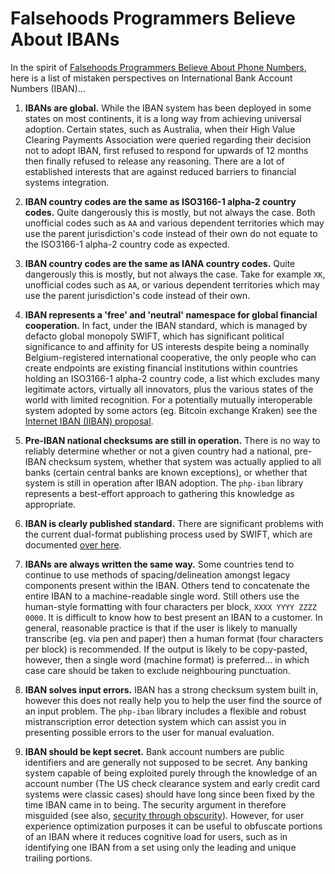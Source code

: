 # Falsehoods Programmers Believe About IBANs

In the spirit of [Falsehoods Programmers Believe About Phone Numbers](https://github.com/googlei18n/libphonenumber/blob/master/FALSEHOODS.md), here is a list of mistaken perspectives on International Bank Account Numbers (IBAN)...

1. **IBANs are global.**
   While the IBAN system has been deployed in some states on most continents, it is a long way from achieving universal adoption. Certain states, such as Australia, when their High Value Clearing Payments Association were queried regarding their decision not to adopt IBAN, first refused to respond for upwards of 12 months then finally refused to release any reasoning. There are a lot of established interests that are against reduced barriers to financial systems integration.

2. **IBAN country codes are the same as ISO3166-1 alpha-2 country codes.**
   Quite dangerously this is mostly, but not always the case. Both unofficial codes such as `AA` and various dependent territories which may use the parent jurisdiction's code instead of their own do not equate to the ISO3166-1 alpha-2 country code as expected.

3. **IBAN country codes are the same as IANA country codes.**
   Quite dangerously this is mostly, but not always the case. Take for example `XK`, unofficial codes such as `AA`, or various dependent territories which may use the parent jurisdiction's code instead of their own.

4. **IBAN represents a 'free' and 'neutral' namespace for global financial cooperation.**
   In fact, under the IBAN standard, which is managed by defacto global monopoly SWIFT, which has significant political significance to and affinity for US interests despite being a nominally Belgium-registered international cooperative, the only people who can create endpoints are existing financial institutions within countries holding an ISO3166-1 alpha-2 country code, a list which excludes many legitimate actors, virtually all innovators, plus the various states of the world with limited recognition. For a potentially mutually interoperable system adopted by some actors (eg. Bitcoin exchange Kraken) see the [Internet IBAN (IIBAN) proposal](https://github.com/globalcitizen/iiban/).

5. **Pre-IBAN national checksums are still in operation.**
   There is no way to reliably determine whether or not a given country had a national, pre-IBAN checksum system, whether that system was actually applied to all banks (certain central banks are known exceptions), or whether that system is still in operation after IBAN adoption. The `php-iban` library represents a best-effort approach to gathering this knowledge as appropriate.

6. **IBAN is clearly published standard.**
   There are significant problems with the current dual-format publishing process used by SWIFT, which are documented [over here](https://raw.githubusercontent.com/globalcitizen/php-iban/master/docs/COMEDY-OF-ERRORS).

7. **IBANs are always written the same way.**
   Some countries tend to continue to use methods of spacing/delineation amongst legacy components present within the IBAN. Others tend to concatenate the entire IBAN to a machine-readable single word. Still others use the human-style formatting with four characters per block, `XXXX YYYY ZZZZ 0000`. It is difficult to know how to best present an IBAN to a customer. In general, reasonable practice is that if the user is likely to manually transcribe (eg. via pen and paper) then a human format (four characters per block) is recommended. If the output is likely to be copy-pasted, however, then a single word (machine format) is preferred... in which case care should be taken to exclude neighbouring punctuation.

8. **IBAN solves input errors.**
   IBAN has a strong checksum system built in, however this does not really help you to help the user find the source of an input problem. The `php-iban` library includes a flexible and robust mistranscription error detection system which can assist you in presenting possible errors to the user for manual evaluation.

9. **IBAN should be kept secret.**
   Bank account numbers are public identifiers and are generally not supposed to be secret. Any banking system capable of being exploited purely through the knowledge of an account number (The US check clearance system and early credit card systems were classic cases) should have long since been fixed by the time IBAN came in to being. The security argument in therefore misguided (see also, [security through obscurity](https://en.wikipedia.org/wiki/Security_through_obscurity)). However, for user experience optimization purposes it can be useful to obfuscate portions of an IBAN where it reduces cognitive load for users, such as in identifying one IBAN from a set using only the leading and unique trailing portions.
